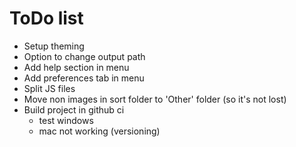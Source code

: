 # ToDo list

- Setup theming
- Option to change output path
- Add help section in menu
- Add preferences tab in menu
- Split JS files
- Move non images in sort folder to 'Other' folder (so it's not lost)
- Build project in github ci 
  - test windows
  - mac not working (versioning)